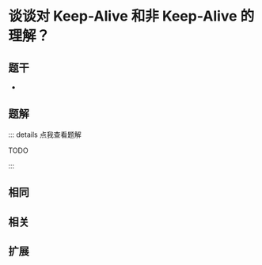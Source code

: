 # 谈谈对 Keep-Alive 和非 Keep-Alive 的理解？


## 题干

- 



## 题解

::: details 点我查看题解

  TODO

:::



## 相同


## 相关


## 扩展

